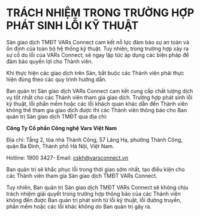 # TRÁCH NHIỆM TRONG TRƯỜNG HỢP PHÁT SINH LỖI KỸ THUẬT

Sàn giao dịch TMĐT VARs Connect cam kết nỗ lực đảm bảo sự an toàn và ổn định của toàn bộ hệ thống kỹ thuật. Tuy nhiên, trong trường hợp xảy ra sự cố do lỗi của VARs Connect, sẽ ngay lập tức áp dụng các biện pháp để đảm bảo quyền lợi cho Thành viên.

Khi thực hiện các giao dịch trên Sàn, bắt buộc các Thành viên phải thực hiện đúng theo các quy trình hướng dẫn.

Ban quản trị Sàn giao dịch VARs Connect cam kết cung cấp chất lượng dịch vụ tốt nhất cho các Thành viên tham gia giao dịch. Trường hợp phát sinh lỗi kỹ thuật, lỗi phần mềm hoặc các lỗi khách quan khác dẫn đến Thành viên không thể tham gia giao dịch được thì các Thành viên thông báo cho Ban quản trị Sàn giao dịch TMĐT qua địa chỉ:

**Công Ty Cổ phần Công nghệ Vars Việt Nam**

Địa chỉ: Tầng 2, tòa nhà Thành Công, 57 Láng Hạ, phường Thành Công, quận Ba Đình, Thành phố Hà Nội, Việt Nam.

Hotline: 1900 3427- Email: cskh@varsconnect.vn

Ban quản trị sẽ khắc phục lỗi trong thời gian sớm nhất, tạo điều kiện cho các Thành viên tham gia Sàn giao dịch TMĐT VARs Connect.

Tuy nhiên, Ban quản trị Sàn giao dịch TMĐT VARs Connect sẽ không chịu trách nhiệm giải quyết trong trường hợp thông báo của các Thành viên không đến được Ban quản trị phát sinh từ lỗi kỹ thuật, lỗi đường truyền, phần mềm hoặc các lỗi khác không do Ban quản trị gây ra.
